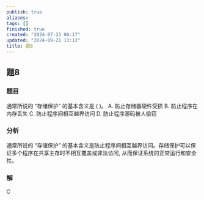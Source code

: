 ```yaml
---
publish: true
aliases: 
tags: []
finished: true
created: "2024-07-23 06:17"
updated: "2024-09-21 13:12"
title: 题8
---
```

## 题8
### 题目
通常所说的 “存储保护” 的基本含义是 ( )。
A. 防止存储器硬件受损 B. 防止程序在内存丢失
C. 防止程序间相互越界访问 D. 防止程序源码被人偷窃
### 分析
通常所说的 “存储保护” 的基本含义是防止程序间相互越界访问。存储保护可以保证多个程序在共享主存时不相互覆盖或非法访问, 从而保证系统的正常运行和安全性。
### 解
C